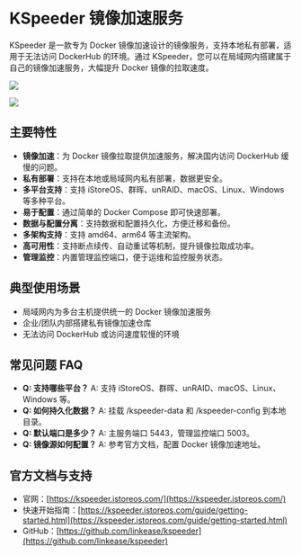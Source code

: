 # KSpeeder 镜像加速服务

KSpeeder 是一款专为 Docker 镜像加速设计的镜像服务，支持本地私有部署，适用于无法访问 DockerHub 的环境。通过 KSpeeder，您可以在局域网内搭建属于自己的镜像加速服务，大幅提升 Docker 镜像的拉取速度。


![](https://cdn.jsdelivr.net/gh/xiaoY233/PicList@main/public/assets/KSpeeder.png)

![](https://img.shields.io/badge/Copyright-arch3rPro-ff9800?style=flat&logo=github&logoColor=white)


## 主要特性

- **镜像加速**：为 Docker 镜像拉取提供加速服务，解决国内访问 DockerHub 缓慢的问题。
- **私有部署**：支持在本地或局域网内私有部署，数据更安全。
- **多平台支持**：支持 iStoreOS、群晖、unRAID、macOS、Linux、Windows 等多种平台。
- **易于配置**：通过简单的 Docker Compose 即可快速部署。
- **数据与配置分离**：支持数据和配置持久化，方便迁移和备份。
- **多架构支持**：支持 amd64、arm64 等主流架构。
- **高可用性**：支持断点续传、自动重试等机制，提升镜像拉取成功率。
- **管理监控**：内置管理监控端口，便于运维和监控服务状态。

## 典型使用场景

- 局域网内为多台主机提供统一的 Docker 镜像加速服务
- 企业/团队内部搭建私有镜像加速仓库
- 无法访问 DockerHub 或访问速度较慢的环境


## 常见问题 FAQ

- **Q: 支持哪些平台？**
  A: 支持 iStoreOS、群晖、unRAID、macOS、Linux、Windows 等。
- **Q: 如何持久化数据？**
  A: 挂载 /kspeeder-data 和 /kspeeder-config 到本地目录。
- **Q: 默认端口是多少？**
  A: 主服务端口 5443，管理监控端口 5003。
- **Q: 镜像源如何配置？**
  A: 参考官方文档，配置 Docker 镜像加速地址。

## 官方文档与支持

- 官网：[https://kspeeder.istoreos.com/](https://kspeeder.istoreos.com/)
- 快速开始指南：[https://kspeeder.istoreos.com/guide/getting-started.html](https://kspeeder.istoreos.com/guide/getting-started.html)
- GitHub：[https://github.com/linkease/kspeeder](https://github.com/linkease/kspeeder) 